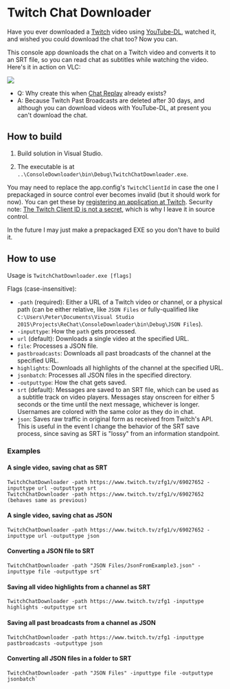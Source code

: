 # Twitch Chat Downloader

Have you ever downloaded a [Twitch](https://twitch.tv) video using [YouTube-DL](https://github.com/rg3/youtube-dl), watched it, and wished you could download the chat too? Now you can.

This console app downloads the chat on a Twitch video and converts it to an SRT file, so you can read chat as subtitles while watching the video. Here's it in action on VLC:

![](http://i.imgur.com/5thpdc8.jpg)

- Q: Why create this when [Chat Replay](https://help.twitch.tv/customer/portal/articles/2337148-chat-replay-faq) already exists?
 - A: Because Twitch Past Broadcasts are deleted after 30 days, and although you can download videos with YouTube-DL, at present you can't download the chat.

## How to build

1. Build solution in Visual Studio. 

2. The executable is at `..\ConsoleDownloader\bin\Debug\TwitchChatDownloader.exe`. 

You may need to replace the app.config's `TwitchClientId` in case the one I prepackaged in source control ever becomes invalid (but it should work for now). You can get these by [registering an application at Twitch](https://www.twitch.tv/kraken/oauth2/clients/new). Security note: [The Twitch Client ID is not a secret](https://dev.twitch.tv/docs/authentication/), which is why I leave it in source control.

In the future I may just make a prepackaged EXE so you don't have to build it.

## How to use 

Usage is `TwitchChatDownloader.exe [flags]`

Flags (case-insensitive):
- `-path` (required): Either a URL of a Twitch video or channel, or a physical path (can be either relative, like `JSON Files` or fully-qualified like `C:\Users\Peter\Documents\Visual Studio 2015\Projects\ReChat\ConsoleDownloader\bin\Debug\JSON Files`).
- `-inputtype`: How the `path` gets processed.
 - `url` (default): Downloads a single video at the specified URL.
 - `file`: Processes a JSON file.
 - `pastbroadcasts`: Downloads all past broadcasts of the channel at the specified URL.
 - `highlights`: Downloads all highlights of the channel at the specified URL.
 - `jsonbatch`: Processes all JSON files in the specified directory.
- `-outputtype`: How the chat gets saved.
 - `srt` (default): Messages are saved to an SRT file, which can be used as a subtitle track on video players. Messages stay onscreen for either 5 seconds or the time until the next message, whichever is longer. Usernames are colored with the same color as they do in chat.
 - `json`: Saves raw traffic in original form as received from Twitch's API. This is useful in the event I change the behavior of the SRT save process, since saving as SRT is "lossy" from an information standpoint.

### Examples

#### A single video, saving chat as SRT
```
TwitchChatDownloader -path https://www.twitch.tv/zfg1/v/69027652 -inputtype url -outputtype srt
TwitchChatDownloader -path https://www.twitch.tv/zfg1/v/69027652 (behaves same as previous)
```

#### A single video, saving chat as JSON
```
TwitchChatDownloader -path https://www.twitch.tv/zfg1/v/69027652 -inputtype url -outputtype json
```

#### Converting a JSON file to SRT
```
TwitchChatDownloader -path "JSON Files/JsonFromExample3.json" -inputtype file -outputtype srt`
```

#### Saving all video highlights from a channel as SRT

```
TwitchChatDownloader -path https://www.twitch.tv/zfg1 -inputtype highlights -outputtype srt
```

#### Saving all past broadcasts from a channel as JSON

```
TwitchChatDownloader -path https://www.twitch.tv/zfg1 -inputtype pastbroadcasts -outputtype json
```

#### Converting all JSON files in a folder to SRT

```
TwitchChatDownloader -path "JSON Files" -inputtype file -outputtype jsonbatch`
```
